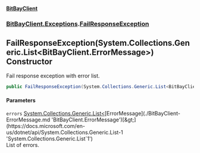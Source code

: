 #### [BitBayClient](./index.md 'index')
### [BitBayClient.Exceptions](./BitBayClient-Exceptions.md 'BitBayClient.Exceptions').[FailResponseException](./BitBayClient-Exceptions-FailResponseException.md 'BitBayClient.Exceptions.FailResponseException')
## FailResponseException(System.Collections.Generic.List&lt;BitBayClient.ErrorMessage&gt;) Constructor
Fail response exception with error list.  
```csharp
public FailResponseException(System.Collections.Generic.List<BitBayClient.ErrorMessage> errors);
```
#### Parameters
<a name='BitBayClient-Exceptions-FailResponseException-FailResponseException(System-Collections-Generic-List-BitBayClient-ErrorMessage-)-errors'></a>
`errors` [System.Collections.Generic.List&lt;](https://docs.microsoft.com/en-us/dotnet/api/System.Collections.Generic.List-1 'System.Collections.Generic.List`1')[ErrorMessage](./BitBayClient-ErrorMessage.md 'BitBayClient.ErrorMessage')[&gt;](https://docs.microsoft.com/en-us/dotnet/api/System.Collections.Generic.List-1 'System.Collections.Generic.List`1')  
List of errors.  
  
